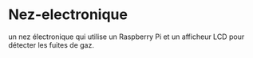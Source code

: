 # Nez-electronique
un nez électronique qui utilise un Raspberry Pi et un afficheur LCD pour détecter les fuites de gaz.
